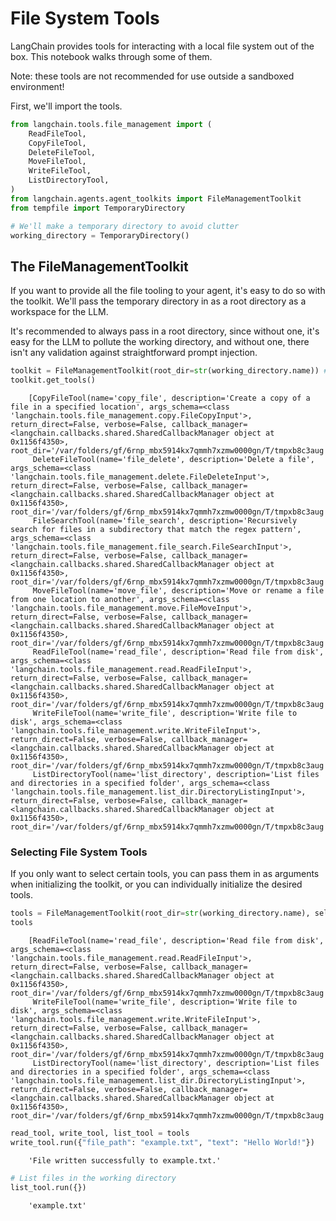 # File System Tools

LangChain provides tools for interacting with a local file system out of the box. This notebook walks through some of them.

Note: these tools are not recommended for use outside a sandboxed environment! 

<!-- WARNING: THIS FILE WAS AUTOGENERATED! DO NOT EDIT! Instead, edit the notebook w/the location & name as this file. -->

First, we'll import the tools.


```python
from langchain.tools.file_management import (
    ReadFileTool,
    CopyFileTool,
    DeleteFileTool,
    MoveFileTool,
    WriteFileTool,
    ListDirectoryTool,
)
from langchain.agents.agent_toolkits import FileManagementToolkit
from tempfile import TemporaryDirectory

# We'll make a temporary directory to avoid clutter
working_directory = TemporaryDirectory()
```

## The FileManagementToolkit

If you want to provide all the file tooling to your agent, it's easy to do so with the toolkit. We'll pass the temporary directory in as a root directory as a workspace for the LLM.

It's recommended to always pass in a root directory, since without one, it's easy for the LLM to pollute the working directory, and without one, there isn't any validation against
straightforward prompt injection.


```python
toolkit = FileManagementToolkit(root_dir=str(working_directory.name)) # If you don't provide a root_dir, operations will default to the current working directory
toolkit.get_tools()
```

<CodeOutputBlock lang="python">

```
    [CopyFileTool(name='copy_file', description='Create a copy of a file in a specified location', args_schema=<class 'langchain.tools.file_management.copy.FileCopyInput'>, return_direct=False, verbose=False, callback_manager=<langchain.callbacks.shared.SharedCallbackManager object at 0x1156f4350>, root_dir='/var/folders/gf/6rnp_mbx5914kx7qmmh7xzmw0000gn/T/tmpxb8c3aug'),
     DeleteFileTool(name='file_delete', description='Delete a file', args_schema=<class 'langchain.tools.file_management.delete.FileDeleteInput'>, return_direct=False, verbose=False, callback_manager=<langchain.callbacks.shared.SharedCallbackManager object at 0x1156f4350>, root_dir='/var/folders/gf/6rnp_mbx5914kx7qmmh7xzmw0000gn/T/tmpxb8c3aug'),
     FileSearchTool(name='file_search', description='Recursively search for files in a subdirectory that match the regex pattern', args_schema=<class 'langchain.tools.file_management.file_search.FileSearchInput'>, return_direct=False, verbose=False, callback_manager=<langchain.callbacks.shared.SharedCallbackManager object at 0x1156f4350>, root_dir='/var/folders/gf/6rnp_mbx5914kx7qmmh7xzmw0000gn/T/tmpxb8c3aug'),
     MoveFileTool(name='move_file', description='Move or rename a file from one location to another', args_schema=<class 'langchain.tools.file_management.move.FileMoveInput'>, return_direct=False, verbose=False, callback_manager=<langchain.callbacks.shared.SharedCallbackManager object at 0x1156f4350>, root_dir='/var/folders/gf/6rnp_mbx5914kx7qmmh7xzmw0000gn/T/tmpxb8c3aug'),
     ReadFileTool(name='read_file', description='Read file from disk', args_schema=<class 'langchain.tools.file_management.read.ReadFileInput'>, return_direct=False, verbose=False, callback_manager=<langchain.callbacks.shared.SharedCallbackManager object at 0x1156f4350>, root_dir='/var/folders/gf/6rnp_mbx5914kx7qmmh7xzmw0000gn/T/tmpxb8c3aug'),
     WriteFileTool(name='write_file', description='Write file to disk', args_schema=<class 'langchain.tools.file_management.write.WriteFileInput'>, return_direct=False, verbose=False, callback_manager=<langchain.callbacks.shared.SharedCallbackManager object at 0x1156f4350>, root_dir='/var/folders/gf/6rnp_mbx5914kx7qmmh7xzmw0000gn/T/tmpxb8c3aug'),
     ListDirectoryTool(name='list_directory', description='List files and directories in a specified folder', args_schema=<class 'langchain.tools.file_management.list_dir.DirectoryListingInput'>, return_direct=False, verbose=False, callback_manager=<langchain.callbacks.shared.SharedCallbackManager object at 0x1156f4350>, root_dir='/var/folders/gf/6rnp_mbx5914kx7qmmh7xzmw0000gn/T/tmpxb8c3aug')]
```

</CodeOutputBlock>

### Selecting File System Tools

If you only want to select certain tools, you can pass them in as arguments when initializing the toolkit, or you can individually initialize the desired tools.


```python
tools = FileManagementToolkit(root_dir=str(working_directory.name), selected_tools=["read_file", "write_file", "list_directory"]).get_tools()
tools
```

<CodeOutputBlock lang="python">

```
    [ReadFileTool(name='read_file', description='Read file from disk', args_schema=<class 'langchain.tools.file_management.read.ReadFileInput'>, return_direct=False, verbose=False, callback_manager=<langchain.callbacks.shared.SharedCallbackManager object at 0x1156f4350>, root_dir='/var/folders/gf/6rnp_mbx5914kx7qmmh7xzmw0000gn/T/tmpxb8c3aug'),
     WriteFileTool(name='write_file', description='Write file to disk', args_schema=<class 'langchain.tools.file_management.write.WriteFileInput'>, return_direct=False, verbose=False, callback_manager=<langchain.callbacks.shared.SharedCallbackManager object at 0x1156f4350>, root_dir='/var/folders/gf/6rnp_mbx5914kx7qmmh7xzmw0000gn/T/tmpxb8c3aug'),
     ListDirectoryTool(name='list_directory', description='List files and directories in a specified folder', args_schema=<class 'langchain.tools.file_management.list_dir.DirectoryListingInput'>, return_direct=False, verbose=False, callback_manager=<langchain.callbacks.shared.SharedCallbackManager object at 0x1156f4350>, root_dir='/var/folders/gf/6rnp_mbx5914kx7qmmh7xzmw0000gn/T/tmpxb8c3aug')]
```

</CodeOutputBlock>


```python
read_tool, write_tool, list_tool = tools
write_tool.run({"file_path": "example.txt", "text": "Hello World!"})
```

<CodeOutputBlock lang="python">

```
    'File written successfully to example.txt.'
```

</CodeOutputBlock>


```python
# List files in the working directory
list_tool.run({})
```

<CodeOutputBlock lang="python">

```
    'example.txt'
```

</CodeOutputBlock>
